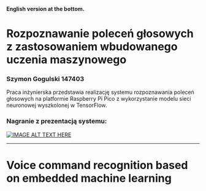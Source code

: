 **English version at the bottom.**
# Rozpoznawanie poleceń głosowych z zastosowaniem wbudowanego uczenia maszynowego
### Szymon Gogulski 147403

Praca inżynierska przedstawia realizację systemu rozpoznawania poleceń głosowych na platformie Raspberry Pi Pico z wykorzystanie modelu sieci neuronowej wyszkolonej w TensorFlow.

### Nagranie z prezentacją systemu:
[![IMAGE ALT TEXT HERE](https://img.youtube.com/vi/1LP6ZR22HI8/0.jpg)](https://www.youtube.com/watch?v=1LP6ZR22HI8)

---
# Voice command recognition based on embedded machine learning
